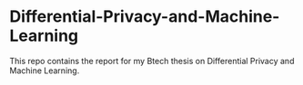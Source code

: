 # Differential-Privacy-and-Machine-Learning
This repo contains the report for my Btech thesis on Differential Privacy and Machine Learning. 
